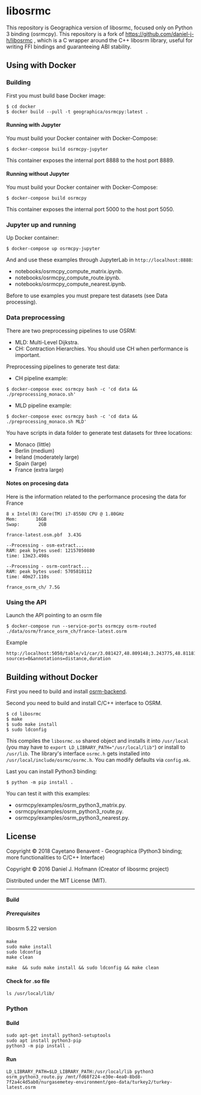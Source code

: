 # libosrmc

This repository is Geographica version of libosrmc, focused only on Python 3 binding (osrmcpy). This repository is a fork of https://github.com/daniel-j-h/libosrmc , which is a C wrapper around the C++ libosrm library, useful for writing FFI bindings and guaranteeing ABI stability.

## Using with Docker

### Building

First you must build base Docker image:

```
$ cd docker
$ docker build --pull -t geographica/osrmcpy:latest .
```

#### Running with Jupyter

You must build your Docker container with Docker-Compose:

```
$ docker-compose build osrmcpy-jupyter
```

This container exposes the internal port 8888 to the host port 8889.

#### Running without Jupyter

You must build your Docker container with Docker-Compose:

```
$ docker-compose build osrmcpy
```

This container exposes the internal port 5000 to the host port 5050.

### Jupyter up and running

Up Docker container:
```
$ docker-compose up osrmcpy-jupyter
```

And and use these examples through JupyterLab in ```http://localhost:8888```:
- notebooks/osrmcpy_compute_matrix.ipynb.
- notebooks/osrmcpy_compute_route.ipynb.
- notebooks/osrmcpy_compute_nearest.ipynb.

Before to use examples you must prepare test datasets (see Data processing).


### Data preprocessing

There are two preprocessing pipelines to use OSRM:
- MLD: Multi-Level Dijkstra.
- CH: Contraction Hierarchies. You should use CH when performance is important.

Preprocessing pipelines to generate test data:

- CH pipeline example:
```
$ docker-compose exec osrmcpy bash -c 'cd data && ./preprocessing_monaco.sh'
```

- MLD pipeline example:
```
$ docker-compose exec osrmcpy bash -c 'cd data && ./preprocessing_monaco.sh MLD'
```

You have scripts in data folder to generate test datasets for three locations:
- Monaco (little)
- Berlin (medium)
- Ireland (moderately large)
- Spain (large)
- France (extra large)

#### Notes on procesing data

Here is the information related to the performance procesing the data for France

```
8 x Intel(R) Core(TM) i7-8550U CPU @ 1.80GHz
Mem:       16GB
Swap:       2GB

france-latest.osm.pbf  3.43G

--Processing - osm-extract...
RAM: peak bytes used: 12157050880
time: 13m23.498s

--Processing - osrm-contract...
RAM: peak bytes used: 5705818112
time: 40m27.110s

france_osrm_ch/ 7.5G
```

### Using the API

Launch the API pointing to an osrm file
```
$ docker-compose run --service-ports osrmcpy osrm-routed ./data/osrm/france_osrm_ch/france-latest.osrm
```

Example
```
http://localhost:5050/table/v1/car/3.081427,48.809148;3.243775,48.811817;3.228700,48.759358;3.230363,48.800354?sources=0&annotations=distance,duration
```

## Building without Docker

First you need to build and install [osrm-backend](https://github.com/Project-OSRM/osrm-backend).

Second you need to build and install C/C++ interface to OSRM.

```
$ cd libosrmc
$ make
$ sudo make install
$ sudo ldconfig
```

This compiles the `libosrmc.so` shared object and installs it into `/usr/local` (you may have to `export LD_LIBRARY_PATH="/usr/local/lib"`) or install to `/usr/lib`.
The library's interface `osrmc.h` gets installed into `/usr/local/include/osrmc/osrmc.h`.
You can modify defaults via `config.mk`.

Last you can install Python3 binding:

```
$ python -m pip install .
```

You can test it with this examples:
- osrmcpy/examples/osrm_python3_matrix.py.
- osrmcpy/examples/osrm_python3_route.py.
- osrmcpy/examples/osrm_python3_nearest.py.

## License

Copyright © 2018 Cayetano Benavent - Geographica (Python3 binding; more functionalities to C/C++ Interface)

Copyright © 2016 Daniel J. Hofmann (Creator of libosrmc project)

Distributed under the MIT License (MIT).



---



#### Build

##### Prerequisites

libosrm 5.22 version

#### 

```
make
sudo make install
sudo ldconfig
make clean
```

```
make  && sudo make install && sudo ldconfig && make clean

```





#### Check for .so file

```
ls /usr/local/lib/
```



### Python

#### Build

```
sudo apt-get install python3-setuptools
sudo apt install python3-pip
python3 -m pip install .
```

#### Run

```
LD_LIBRARY_PATH=$LD_LIBRARY_PATH:/usr/local/lib python3 osrm_python3_route.py /mnt/fd68f224-e30e-4ea0-8bd8-7f2a4c4d5ab0/nurgasemetey-environment/geo-data/turkey2/turkey-latest.osrm
```

